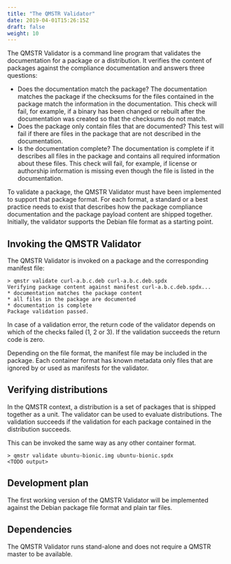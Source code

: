 ```yaml
---
title: "The QMSTR Validator"
date: 2019-04-01T15:26:15Z
draft: false
weight: 10
---
```


The QMSTR Validator is a command line program that validates the
documentation for a package or a distribution. It verifies the content
of packages against the compliance documentation and answers three
questions:

* Does the documentation match the package? The documentation matches
  the package if the checksums for the files contained in the package
  match the information in the documentation. This check will fail,
  for example, if a binary has been changed or rebuilt after the
  documentation was created so that the checksums do not match.
* Does the package only contain files that are documented? This test
  will fail if there are files in the package that are not described
  in the documentation.
* Is the documentation complete? The documentation is complete if it
  describes all files in the package and contains all required
  information about these files. This check will fail, for example,
  if license or authorship information is missing even though the file
  is listed in the documentation.

To validate a package, the QMSTR Validator must have been implemented
to support that package format. For each format, a standard or a best
practice needs to exist that describes how the package compliance
documentation and the package payload content are shipped
together. Initially, the validator supports the Debian file format as
a starting point.

## Invoking the QMSTR Validator

The QMSTR Validator is invoked on a package and the corresponding
manifest file:

	> qmstr validate curl-a.b.c.deb curl-a.b.c.deb.spdx
	Verifying package content against manifest curl-a.b.c.deb.spdx...
	* documentation matches the package content
	* all files in the package are documented
	* documentation is complete
	Package validation passed.

In case of a validation error, the return code of the validator
depends on which of the checks failed (1, 2 or 3). If the validation
succeeds the return code is zero.

Depending on the file format, the manifest file may be included in the
package. Each container format has known metadata only files that are
ignored by or used as manifests for the validator.

## Verifying distributions

In the QMSTR context, a distribution is a set of packages that is
shipped together as a unit. The validator can be used to evaluate
distributions. The validation succeeds if the validation for each
package contained in the distribution succeeds.

This can be invoked the same way as any other container format.

    > qmstr validate ubuntu-bionic.img ubuntu-bionic.spdx
    <TODO output>

## Development plan

The first working version of the QMSTR Validator will be implemented
against the Debian package file format and plain tar files.

## Dependencies

The QMSTR Validator runs stand-alone and does not require a QMSTR
master to be available.
